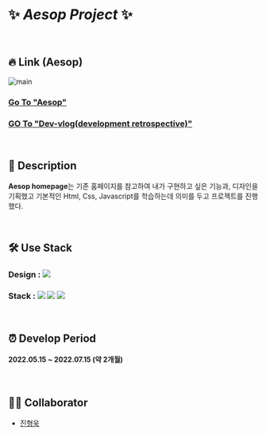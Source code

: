 # ✨ _Aesop Project_ ✨

<br>

## 🔥 Link (Aesop)
![main](https://user-images.githubusercontent.com/100752008/177675490-f0502520-2107-4d49-a45c-e64b63ad05fb.PNG)
### [Go To "Aesop"](https://huunguk.github.io/AesopProject/)
### [GO To "Dev-vlog(development retrospective)"](https://velog.io/@huunguk/Aesop-%EA%B0%9C%EC%9D%B8-%ED%94%84%EB%A1%9C%EC%A0%9D%ED%8A%B8%EB%A5%BC-%EB%A7%88%EC%B9%98%EB%A9%B0)


<br>

## 🔎 Description
**Aesop homepage**는 기존 홈페이지를 참고하여 내가 구현하고 싶은 기능과, 디자인을 기획했고 기본적인 Html, Css, Javascript를 학습하는데 의미를 두고 프로젝트를 진행했다.
     
<br>

## 🛠 Use Stack
### Design : <img src="https://img.shields.io/badge/Figma-F24E1E?style=for-the-badg=flat-square&logo=Figma&logoColor=white"/>
### Stack : <img src="https://img.shields.io/badge/Html-E34F26?style=for-the-badg=flat-square&logo=Html5&logoColor=white"/> <img src="https://img.shields.io/badge/Css-1572B6?style=for-the-badg=flat-square&logo=Css3&logoColor=white"/> <img src="https://img.shields.io/badge/Javascript-F7DF1E?style=for-the-badg=flat-square&logo=Javascript&logoColor=white"/>

<br>

## ⏰ Develop Period
#### 2022.05.15 ~ 2022.07.15 (약 2개월)

<br>

## 👩‍💻 Collaborator
- [진형욱](https://github.com/huunguk)
